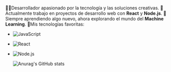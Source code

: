 👨‍💻Desarrollador apasionado por la tecnología y las soluciones creativas.
💼Actualmente trabajo en proyectos de desarrollo web con **React** y **Node.js**.
🌱Siempre aprendiendo algo nuevo, ahora explorando el mundo del **Machine Learning**.
🚀Mis tecnologías favoritas:

- ![JavaScript](https://img.shields.io/badge/-JavaScript-F7DF1E?style=flat-square&logo=javascript&logoColor=black) 
- ![React](https://img.shields.io/badge/-React-61DAFB?style=flat-square&logo=react&logoColor=black)  
- ![Node.js](https://img.shields.io/badge/-Node.js-339933?style=flat-square&logo=nodedotjs&logoColor=white)

  ![Anurag's GitHub stats](https://github-readme-stats.vercel.app/api?username=Wavi-Tec&show_icons=true&theme=radical)

